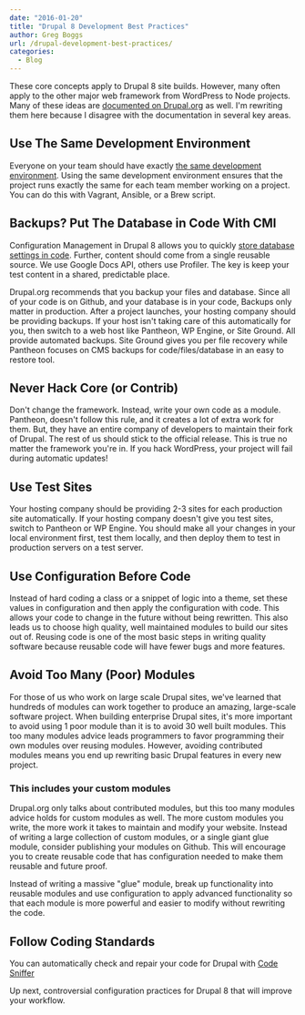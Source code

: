 ```yaml
---
date: "2016-01-20"
title: "Drupal 8 Development Best Practices"
author: Greg Boggs
url: /drupal-development-best-practices/
categories:
  - Blog
---
```

These core concepts apply to Drupal 8 site builds. However, many often apply to the other major web framework from WordPress to Node projects. Many of these ideas are [documented on Drupal.org](https://www.drupal.org/best-practices) as well. I'm rewriting them here because I disagree with the documentation in several key areas.

## Use The Same Development Environment
Everyone on your team should have exactly [the same development environment](http://www.drupalvm.com/). Using the same development environment ensures that the project runs exactly the same for each team member working on a project. You can do this with Vagrant, Ansible, or a Brew script.

## Backups? Put The Database in Code With CMI
Configuration Management in Drupal 8 allows you to quickly [store database settings in code](https://www.drupal.org/documentation/administer/config). Further, content should come from a single reusable source. We use Google Docs API, others use Profiler. The key is keep your test content in a shared, predictable place.

Drupal.org recommends that you backup your files and database. Since all of your code is on Github, and your database is in your code, Backups only matter in production. After a project launches, your hosting company should be providing backups. If your host isn't taking care of this automatically for you, then switch to a web host like Pantheon, WP Engine, or Site Ground. All provide automated backups. Site Ground gives you per file recovery while Pantheon focuses on CMS backups for code/files/database in an easy to restore tool.

## Never Hack Core (or Contrib)
Don't change the framework. Instead, write your own code as a module. Pantheon, doesn't follow this rule, and it creates a lot of extra work for them. But, they have an entire company of developers to maintain their fork of Drupal. The rest of us should stick to the official release. This is true no matter the framework you're in. If you hack WordPress, your project will fail during automatic updates!

## Use Test Sites
Your hosting company should be providing 2-3 sites for each production site automatically. If your hosting company doesn't give you test sites, switch to Pantheon or WP Engine. You should make all your changes in your local environment first, test them locally, and then deploy them to test in production servers on a test server.

## Use Configuration Before Code
Instead of hard coding a class or a snippet of logic into a theme, set these values in configuration and then apply the configuration with code. This allows your code to change in the future without being rewritten. This also leads us to choose high quality, well maintained modules to build our sites out of. Reusing code is one of the most basic steps in writing quality software because reusable code will have fewer bugs and more features.

## Avoid Too Many (Poor) Modules
For those of us who work on large scale Drupal sites, we've learned that hundreds of modules can  work together to produce an amazing, large-scale software project. When building enterprise Drupal sites, it's more important to avoid using 1 poor module than it is to avoid 30 well built modules. This too many modules advice leads programmers to favor programming their own modules over reusing modules. However, avoiding contributed modules means you end up rewriting basic Drupal features in every new project.

### This includes your custom modules
Drupal.org only talks about contributed modules, but this too many modules advice holds for custom modules as well. The more custom modules you write, the more work it takes to maintain and modify your website. Instead of writing a large collection of custom modules, or a single giant glue module, consider publishing your modules on Github. This will encourage you to create reusable code that has configuration needed to make them reusable and future proof.

Instead of writing a massive "glue" module, break up functionality into reusable modules and use configuration to apply advanced functionality so that each module is more powerful and easier to modify without rewriting the code. 

## Follow Coding Standards

You can automatically check and repair your code for Drupal with [Code Sniffer](https://www.drupal.org/node/1419988)

Up next, controversial configuration practices for Drupal 8 that will improve your workflow. 